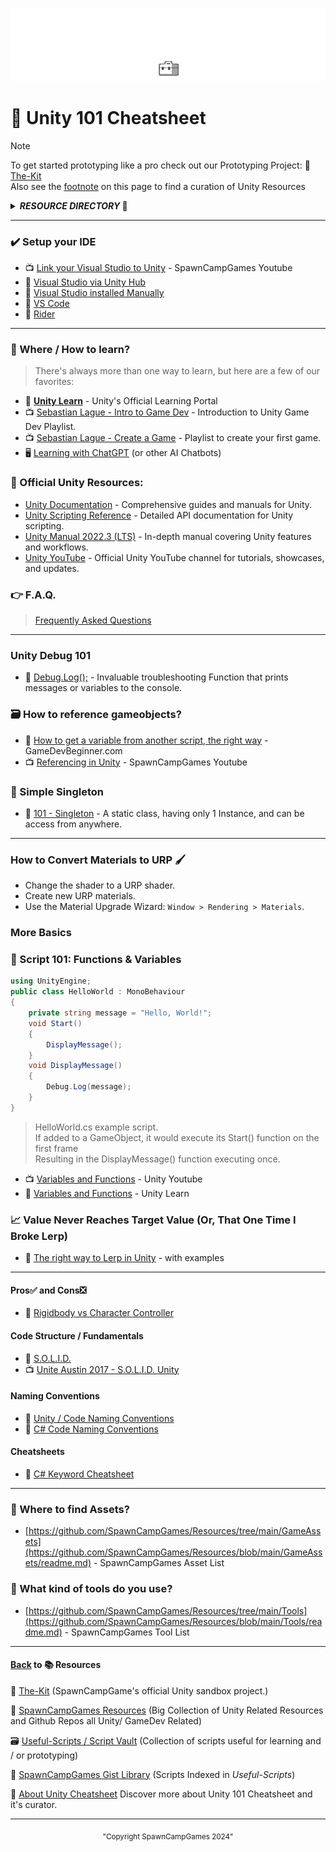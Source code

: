 ![Unity 101 Docs](https://github.com/SpawnCampGames/Resources/blob/main/101/img/Unity101.png)

# 📙 Unity 101 Cheatsheet
> [!Note]
> To get started prototyping like a pro check out our Prototyping Project: 🧰[The-Kit](https://github.com/SpawnCampGames/The-Kit/blob/main/readme.md)  
> Also see the [footnote](https://github.com/SpawnCampGames/Resources/blob/main/101/readme.md#back-to--resources) on this page to find a curation of Unity Resources  


<details>
<summary><b><i>RESOURCE DIRECTORY</i> 📁</b></summary>
  
- Resources / [101](https://github.com/SpawnCampGames/Resources/tree/main/101/readme.md) - 101 Home Page
- Resources / [2D](https://github.com/SpawnCampGames/Resources/tree/main/2D/readme.md) - Unity Resources for 2D Development
- Resources / [3D](https://github.com/SpawnCampGames/Resources/tree/main/3D/readme.md) - Unity Resources for 3D Development
- Resources / [AI](https://github.com/SpawnCampGames/Resources/tree/main/AI/readme.md) - Movement, Pathfinding, and Interaction AI Resources
- Resources / [Analysis and Breakdowns](https://github.com/SpawnCampGames/Resources/tree/main/Analysis%20and%20Breakdowns/readme.md) - Unity Asset Breakdowns and Explained Concepts
- Resources / [Camera](https://github.com/SpawnCampGames/Resources/tree/main/Camera/readme.md) - Camera Scripts and Systems
- Resources / [Controllers](https://github.com/SpawnCampGames/Resources/tree/main/Controllers/readme.md) - Player and Vehicle Controller Resources
- Resources / [Editor](https://github.com/SpawnCampGames/Resources/tree/main/Editor/readme.md) - Editor-related Coding and Assets
- Resources / [GameAssets](https://github.com/SpawnCampGames/Resources/tree/main/GameAssets/readme.md) - Sources for Finding Game Assets
- Resources / [Math and Misc](https://github.com/SpawnCampGames/Resources/tree/main/Math%20and%20Misc/readme.md) - Basic Math and Miscellaneous Game Development Sources and Systems
- Resources / [Physics](https://github.com/SpawnCampGames/Resources/tree/main/Physics/readme.md) - Physics-related Unity Resources
- Resources / [Procedural](https://github.com/SpawnCampGames/Resources/tree/main/Procedural/readme.md) - Procedural Generation Resources, including Level Generation
- Resources / [Shaders](https://github.com/SpawnCampGames/Resources/tree/main/Shaders/readme.md) - Shader Scripts and Screen Effects
- Resources / [Tools](https://github.com/SpawnCampGames/Resources/tree/main/Tools/readme.md) - Commonly Used Tools for Game Development and Content Creation
- Resources / [Visual Effects](https://github.com/SpawnCampGames/Resources/tree/main/Visual%20Effects/readme.md) - Special Effects used in Game Development, including Shuriken or VFX Graph Particle Effects

</details>

---

### ✔️ Setup your IDE
- 📺 [Link your Visual Studio to Unity](https://www.youtube.com/watch?v=kI6H3_Ry49k&ab_channel=SpawnCampGames) - SpawnCampGames Youtube
- 📄 [Visual Studio via Unity Hub](https://learn.microsoft.com/en-us/visualstudio/gamedev/unity/get-started/getting-started-with-visual-studio-tools-for-unity?pivots=windows#configure-unity-to-use-visual-studio)
- 📄 [Visual Studio installed Manually](https://on.unity.com/vsmanually)
- 📄 [VS Code](https://on.unity.com/vscode)
- 📄 [Rider](https://on.unity.com/3XgkeqG)

---

### 📌 Where / How to learn?
> There's always more than one way to learn, but here are a few of our favorites:

- 📄 [**Unity Learn**](https://learn.unity.com/) - Unity's Official Learning Portal
- 📺 [Sebastian Lague - Intro to Game Dev](https://www.youtube.com/watch?v=_cCGBMmMOFw&list=PLFt_AvWsXl0fnA91TcmkRyhhixX9CO3Lw&ab_channel=SebastianLague) - Introduction to Unity Game Dev Playlist.
- 📺 [Sebastian Lague - Create a Game](https://www.youtube.com/watch?v=SviIeTt2_Lc&list=PLFt_AvWsXl0ctd4dgE1F8g3uec4zKNRV0&ab_channel=SebastianLague) - Playlist to create your first game.
- 🖥️ [Learning with ChatGPT](https://github.com/SpawnCampGames/Resources/blob/main/101/ChatGPT_AI.md) (or other AI Chatbots)

### 📌 Official Unity Resources:  

- [Unity Documentation](https://docs.unity.com/) - Comprehensive guides and manuals for Unity.
- [Unity Scripting Reference](https://docs.unity3d.com/ScriptReference/index.html) - Detailed API documentation for Unity scripting.
- [Unity Manual 2022.3 (LTS)](https://docs.unity3d.com/Manual/index.html) - In-depth manual covering Unity features and workflows.
- [Unity YouTube](https://www.youtube.com/unity) - Official Unity YouTube channel for tutorials, showcases, and updates.

### 👉 F.A.Q.
> [Frequently Asked Questions](https://github.com/SpawnCampGames/Resources/blob/main/101/FAQ.md)

---

### Unity Debug 101
- 📄 [Debug.Log();](https://github.com/SpawnCampGames/Resources/blob/main/101/Debug.md) - Invaluable troubleshooting Function that prints messages or variables to the console.

### 🗃️ How to reference gameobjects?
- 📄 [How to get a variable from another script, the right way](https://gamedevbeginner.com/how-to-get-a-variable-from-another-script-in-unity-the-right-way/) - GameDevBeginner.com  
- 📺 [Referencing in Unity](https://www.youtube.com/watch?v=YEk7mKovpUE&ab_channel=SpawnCampGames) - SpawnCampGames Youtube  

### 📓 Simple Singleton
- 📄 [101 - Singleton](https://github.com/SpawnCampGames/Resources/blob/main/101/Singleton.md) - A static class, having only 1 Instance, and can be access from anywhere.

---

### How to Convert Materials to URP 🖌️
- Change the shader to a URP shader.
- Create new URP materials.
- Use the Material Upgrade Wizard: `Window > Rendering > Materials`.

### More Basics

### 📝 Script 101: Functions & Variables
```csharp
using UnityEngine;
public class HelloWorld : MonoBehaviour
{
    private string message = "Hello, World!";
    void Start()
    {
        DisplayMessage();
    }
    void DisplayMessage()
    {
        Debug.Log(message);
    }
}
```
> HelloWorld.cs example script.  
> If added to a GameObject, it would execute its Start() function on the first frame  
> Resulting in the DisplayMessage() function executing once.  

- 📺 [Variables and Functions](https://www.youtube.com/watch?v=-c1RsydH2nA&ab_channel=Unity) - Unity Youtube
- 📄 [Variables and Functions](https://learn.unity.com/tutorial/variables-and-functions) - Unity Learn

### 📈 Value Never Reaches Target Value (Or, That One Time I Broke Lerp)
- 📄 [The right way to Lerp in Unity](https://gamedevbeginner.com/the-right-way-to-lerp-in-unity-with-examples/) - with examples

---


#### Pros✅ and Cons❎
- 👤 [Rigidbody vs Character Controller](https://github.com/SpawnCampGames/Resources/blob/main/101/Rigidbody-vs-CharacterController.md)

#### Code Structure / Fundamentals
- 📄 [S.O.L.I.D.](https://blog.unity.com/games/level-up-your-code-with-game-programming-patterns)
- 📺 [Unite Austin 2017 - S.O.L.I.D. Unity](https://www.youtube.com/watch?v=eIf3-aDTOOA&t=1549s&ab_channel=Unity)

#### Naming Conventions
- 📄 [Unity / Code Naming Conventions](https://unity.com/how-to/naming-and-code-style-tips-c-scripting-unity)
- 📄 [C# Code Naming Conventions](https://learn.microsoft.com/en-us/dotnet/csharp/fundamentals/coding-style/identifier-names)

#### Cheatsheets
- 📄 [C# Keyword Cheatsheet](https://github.com/SpawnCampGames/Resources/blob/main/101/KeywordCheatsheet.md)

---

### 👾 Where to find Assets?
- [https://github.com/SpawnCampGames/Resources/tree/main/GameAssets](https://github.com/SpawnCampGames/Resources/blob/main/GameAssets/readme.md) - SpawnCampGames Asset List

### 🔧 What kind of tools do you use?
- [https://github.com/SpawnCampGames/Resources/tree/main/Tools](https://github.com/SpawnCampGames/Resources/blob/main/Tools/readme.md) - SpawnCampGames Tool List

---

#### [Back](https://github.com/SpawnCampGames/Resources/blob/master/readme.md) to 📚 Resources 
🧰 [The-Kit](https://github.com/spawncampgames/The-Kit/blob/master/readme.md) (SpawnCampGame's official Unity sandbox project.)  

📘 [SpawnCampGames Resources](https://github.com/SpawnCampGames/Resources/blob/master/readme.md) (Big Collection of Unity Related Resources and Github Repos all Unity/ GameDev Related)  

🗃️ [Useful-Scripts / Script Vault](https://github.com/SpawnCampGames/Useful-Scripts/blob/master/readme.md) (Collection of scripts useful for learning and / or prototyping)  

📄 [SpawnCampGames Gist Library](https://gist.github.com/spawncampgames) (Scripts Indexed in *Useful-Scripts*)  

👤 [About Unity Cheatsheet](https://github.com/SpawnCampGames/Resources/blob/master/101/About.md)  Discover more about Unity 101 Cheatsheet and it's curator.

---

<p align="center"><sub>"Copyright SpawnCampGames 2024"</sub></p>
